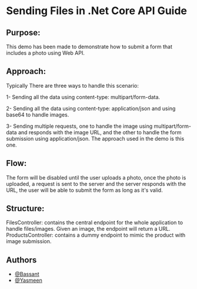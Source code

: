 # Sending Files in .Net Core API Guide

## Purpose:
This demo has been made to demonstrate how to submit a form that includes a photo using Web API.

## Approach:
Typically There are three ways to handle this scenario:

  1- Sending all the data using content-type: multipart/form-data.
  
  2- Sending all the data using content-type: application/json and using base64 to handle images.
  
  3- Sending multiple requests, one to handle the image using multipart/form-data and responds with the image URL, and the other to handle the form submission using application/json. The approach used in the demo is this one. 

## Flow:
The form will be disabled until the user uploads a photo, once the photo is uploaded, a request is sent to the server and the server responds with the URL, the user will be able to submit the form as long as it's valid.

## Structure:
FilesController: contains the central endpoint for the whole application to handle files/images. Given an image, the endpoint will return a URL.
ProductsController: contains a dummy endpoint to mimic the product with image submission.

## Authors
  - [@Bassant](https://github.com/Bassanthebashi)
  - [@Yasmeen](https://github.com/yasminomar)
